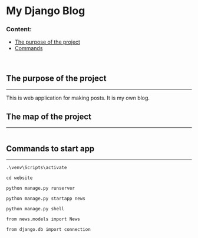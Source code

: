 # My Django Blog

### Content:
<ul>
<li>
<a href="#the-purpose-of-the-project">The purpose of the project</a>
</li>
<li>
    <a href="#commands-to-start-app">Commands</a>
</li>
</ul>

<br>

## The purpose of the project
<hr>
This is web application for making posts. It is my own blog. 

<br>

## The map of the project
<hr>
<img href="https://drive.google.com/file/d/1nAIeMgdsZghB_Y5q1EIK03ScvVSImi7b/view?usp=sharing"></img>
<br>

## Commands to start app
<hr>

```
.\venv\Scripts\activate
```

```
cd website
```
```
python manage.py runserver
```
```
python manage.py startapp news
```

```
python manage.py shell

from news.models import News

from django.db import connection
```